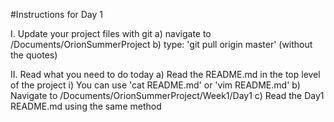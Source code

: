 #Instructions for Day 1

I. Update your project files with git
	a) navigate to /Documents/OrionSummerProject
	b) type: 'git pull origin master'  (without the quotes)

II. Read what you need to do today
	a) Read the README.md in the top level of the project
		i) You can use 'cat README.md' or 'vim README.md'
	b) Navigate to /Documents/OrionSummerProject/Week1/Day1
	c) Read the Day1 README.md using the same method
